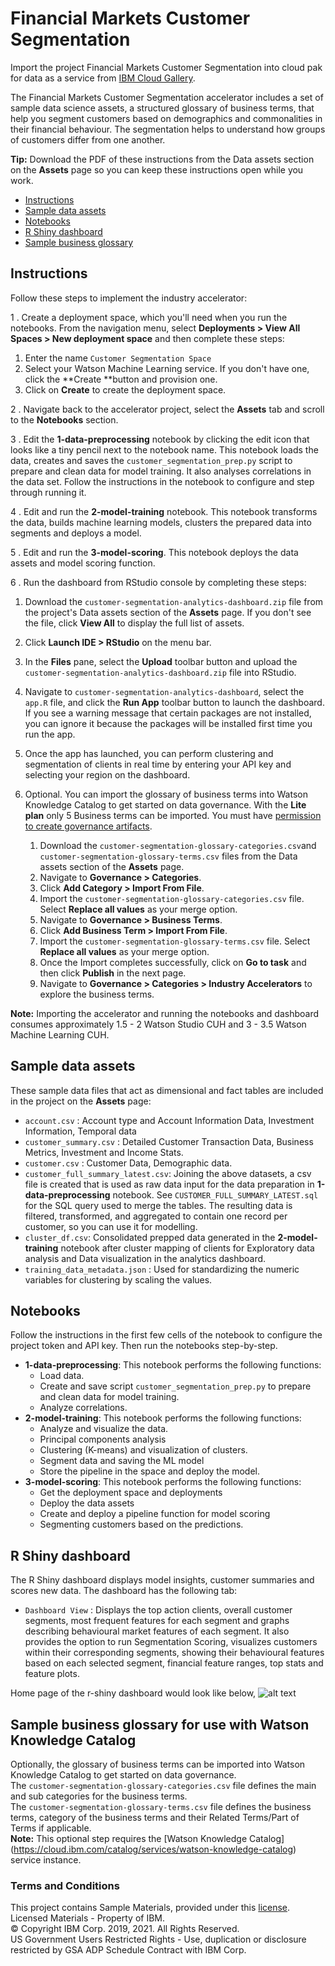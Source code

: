 # Financial Markets Customer Segmentation

Import the project Financial Markets Customer Segmentation
into cloud pak for data as a service from [IBM Cloud Gallery](
https://dataplatform.cloud.ibm.com/exchange/public/entry/view/b763c0d050fb98b5e346c14ef70d4462?context=cpdaas). <br>



The Financial Markets Customer Segmentation accelerator includes a set of sample data science assets, a structured glossary of business terms, that help you segment customers based on demographics and commonalities in their financial behaviour. The segmentation helps to understand how groups of customers differ from one another.

**Tip:** Download the PDF of these instructions from the Data assets section on the **Assets** page so you can keep these instructions open while you work.

- [Instructions](#instructions)
- [Sample data assets](#data-assets)
- [Notebooks](#notebooks)
- [R Shiny dashboard](#dashboard)
- [Sample business glossary](#glossary)

<a id="instructions"></a>
## Instructions
Follow these steps to implement the industry accelerator:

1 . Create a deployment space, which you'll need when you run the notebooks. From the navigation menu, select **Deployments > View All Spaces > New deployment space** and then complete these steps:
 1. Enter the name `Customer Segmentation Space`
 2. Select your Watson Machine Learning service. If you don't have one, click the **Create **button and provision one.
 3. Click on **Create** to create the deployment space.

2 . Navigate back to the accelerator project, select the **Assets** tab and scroll to the **Notebooks** section.

3 . Edit the **1-data-preprocessing** notebook by clicking the edit icon that looks like a tiny pencil next to the notebook name. This notebook loads the data, creates and saves the `customer_segmentation_prep.py` script to prepare and clean data for model training. It also analyses correlations in the data set. Follow the instructions in the notebook to configure and step through running it.

4 . Edit and run the **2-model-training** notebook. This notebook transforms the data, builds machine learning models, clusters the prepared data into segments and deploys a model.

5 . Edit and run the **3-model-scoring**. This notebook deploys the data assets and model scoring function.

6 . Run the dashboard from RStudio console by completing these steps:
 1. Download the `customer-segmentation-analytics-dashboard.zip` file from the project's Data assets section of the **Assets** page. If you don't see the file, click **View All** to display the full list of assets.
 2. Click **Launch IDE > RStudio** on the menu bar.
 3. In the **Files** pane, select the **Upload** toolbar button and upload the `customer-segmentation-analytics-dashboard.zip` file into RStudio.
 4. Navigate to `customer-segmentation-analytics-dashboard`, select the `app.R` file, and click the **Run App** toolbar button to launch the dashboard. If you see a warning message that certain packages are not installed, you can ignore it because the packages will be installed first time you run the app.
 5. Once the app has launched, you can perform clustering and segmentation of clients in real time by entering your API key and selecting your region on the dashboard.

1. Optional.  You can import the glossary of business terms into Watson Knowledge Catalog to get started on data governance. With the **Lite plan** only 5 Business terms can be imported.  You must have <a href="https://dataplatform.cloud.ibm.com/docs/content/wsj/catalog/roles-wkcop.html" target="_blank" rel="noopener noreferrer">permission to create governance artifacts</a>.
    1. Download the `customer-segmentation-glossary-categories.csv`and `customer-segmentation-glossary-terms.csv` files from the Data assets section of the **Assets** page.
    1. Navigate to **Governance > Categories**.
    1. Click **Add Category > Import From File**. 
    1. Import the `customer-segmentation-glossary-categories.csv` file. Select **Replace all values** as your merge option.
    1. Navigate to **Governance > Business Terms**.
    1. Click **Add Business Term > Import From File**. 
    1. Import the `customer-segmentation-glossary-terms.csv` file. Select **Replace all values** as your merge option.
    1. Once the Import completes successfully, click on **Go to task** and then click **Publish** in the next page.
    1. Navigate to **Governance > Categories > Industry Accelerators** to explore the business terms.


**Note:** Importing the accelerator and running the notebooks and dashboard consumes approximately 1.5 - 2 Watson Studio CUH and 3 - 3.5 Watson Machine Learning CUH.

 <a id="data-assets"></a>
## Sample data assets
These sample data files that act as dimensional and fact tables are included in the project on the **Assets** page:

- `account.csv` : Account type and Account Information Data, Investment Information, Temporal data
- `customer_summary.csv` : Detailed Customer Transaction Data, Business Metrics, Investment and Income Stats.
- `customer.csv` : Customer Data, Demographic data.
- `customer_full_summary_latest.csv`: Joining the above datasets, a csv file is created that is used as raw data input for
the data preparation in **1-data-preprocessing** notebook. See `CUSTOMER_FULL_SUMMARY_LATEST.sql` for the SQL query used to merge the tables. The resulting data is filtered, transformed, and aggregated to contain one record per customer, so you can use it for modelling. <br>
- `cluster_df.csv`: Consolidated prepped data generated in the **2-model-training** notebook after cluster mapping of clients for Exploratory data analysis and Data visualization in the analytics dashboard.
- `training_data_metadata.json` : Used for standardizing the numeric variables for clustering by scaling the values. 

<a id="notebooks"></a>
## Notebooks
Follow the instructions in the first few cells of the notebook to configure the project token and API key. Then run the notebooks step-by-step. <br>

- **1-data-preprocessing**: This notebook performs the following functions:
    - Load data.
    - Create and save script `customer_segmentation_prep.py` to prepare and clean data for model training. 
    - Analyze correlations.<br>
- **2-model-training**: This notebook performs the following functions:
    - Analyze and visualize the data.
    - Principal components analysis
    - Clustering (K-means) and visualization of clusters.
    - Segment data and saving the ML model 
    - Store the pipeline in the space and deploy the model.<br>
- **3-model-scoring**: This notebook performs the following functions:
    - Get the deployment space and deployments
    - Deploy the data assets
    - Create and deploy a pipeline function for model scoring
    - Segmenting customers based on the predictions.

<a id="dashboard"></a>
## R Shiny dashboard
The R Shiny dashboard displays model insights, customer summaries and scores new data. The dashboard has the following tab:

- `Dashboard View` :  Displays the top action clients, overall customer segments, most frequent features for each segment and graphs describing behavioural market features of each segment. It also provides the option to run Segmentation Scoring, visualizes customers within their corresponding segments, showing their behavioural features based on each selected segment, financial feature ranges, top stats and feature plots. 

Home page of the r-shiny dashboard would look like below,
![alt text](https://public.dhe.ibm.com/software/data/sw-library/cognos/mobile/C11/catalog/images/cp4d/CustomerSegmentationDashboard.PNG)

<a id="glossary"></a>
## Sample business glossary for use with Watson Knowledge Catalog
Optionally, the glossary of business terms can be imported into Watson Knowledge Catalog to get started on data governance.<br>
The `customer-segmentation-glossary-categories.csv` file defines the main and sub categories for the business terms. <br>
The `customer-segmentation-glossary-terms.csv` file defines the business terms, category of the business terms and their Related Terms/Part of Terms if applicable. <br>
**Note:** This optional step requires the [Watson Knowledge Catalog] (https://cloud.ibm.com/catalog/services/watson-knowledge-catalog) service instance. 

### Terms and Conditions
This project contains Sample Materials, provided under this <a href="https://github.com/IBM/Industry-Accelerators/blob/master/CPD%20SaaS/LICENSE" target="_blank" rel="noopener noreferrer">license</a>. <br/>
Licensed Materials - Property of IBM. <br/>
© Copyright IBM Corp. 2019, 2021. All Rights Reserved. <br/>
US Government Users Restricted Rights - Use, duplication or disclosure restricted by GSA ADP Schedule Contract with IBM Corp.<br/>

